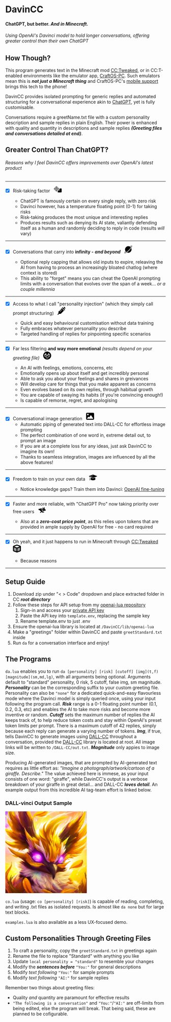 # DavinCC

#### ChatGPT, but better. _And in Minecraft._

###### Using OpenAI's Davinci model to hold longer conversations, offering greater control than their own ChatGPT

## How Though?

This program generates text in the Minecraft mod [CC:Tweaked](https://tweaked.cc/), or in CC:T-enabled environments like the emulator app, [CraftOS-PC](https://www.craftos-pc.cc/). Such emulators mean this is **_not just a Minecraft thing_** and CraftOS-PC's [mobile support](https://apps.apple.com/us/app/craftos-pc/id1565893014) brings this tech to the phone!

DavinCC provides isolated prompting for generic replies and automated structuring for a conversational experience akin to [ChatGPT](https://chat.openai.com/chat), yet is fully customisable.

Conversations require a greetName.txt file with a custom personality description and sample replies in plain English. Their power is enhanced with quality and quantity in descriptions and sample replies **_(Greeting files and conversations detailed at end)_**.

## Greater Control Than ChatGPT?

###### Reasons why I feel DavinCC offers improvements over OpenAI's latest product

---

- [x] Risk-taking factor <span>&nbsp;</span> <img width="25px" src="https://github.com/LDexter/fontawesome/blob/main/DavinCC/dice.svg">

  - ChatGPT is famously certain on every single reply, with zero risk
  - Davinci however, has a temperature floating point (0-1) for taking risks
  - Risk-taking produces the most unique and interesting replies
  - Produces results such as denying its AI state, valiantly defending itself as a human and randomly deciding to reply in code (results _will_ vary)

---

- [x] Conversations that carry into **infinity -** **_and beyond_** <span>&nbsp;</span> <img width="25px" src="https://github.com/LDexter/fontawesome/blob/main/DavinCC/planet-ringed.svg">

  - Optional reply capping that allows old inputs to expire, releaving the AI from having to process an increasingly bloated chatlog (where context is stored)
  - This ability to "forget" means you can cheat the OpenAI prompting limits with a conversation that evolves over the span of a week... _or a couple millennia_

---

- [x] Access to what I call "personality injection" (which they simply call prompt structuring) <span>&nbsp;</span> <img width="25px" src="https://github.com/LDexter/fontawesome/blob/main/DavinCC/syringe.svg">

  - Quick and easy behavioural customisation without data training
  - Fully embraces whatever personality you describe
  - Targeted handling of replies for pinpointing specific scenarios

---

- [x] Far less filtering **and way more emotional** _(results depend on your greeting file)_ <span>&nbsp;</span> <img width="25px" src="https://github.com/LDexter/fontawesome/blob/main/DavinCC/face-holding-back-tears.svg">

  - An AI with feelings, emotions, concerns, etc
  - Emotionally opens up about itself and get incredibly personal
  - Able to ask you about your feelings and shares in greivances
  - Will develop care for things that you make apparent as concerns
  - Even evolves based on its own replies, through habitual growth
  - You are capable of swaying its habits (if you're convincing enough!)
  - Is capable of remorse, regret, and apologising

---

- [x] Conversational image generation <span>&nbsp;</span> <img width="25px" src="https://github.com/LDexter/fontawesome/blob/main/DavinCC/image.svg">
  - Automatic piping of generated text into DALL-CC for effortless image prompting
  - The perfect combination of one word in, extreme detail out, to prompt an image
  - If you are at a complete loss for any ideas, just ask DavinCC to imagine its own!
  - Thanks to seamless integration, images are influenced by all the above features!

---

- [x] Freedom to train on your own data <span>&nbsp;</span> <img width="25px" src="https://github.com/LDexter/fontawesome/blob/main/DavinCC/graduation-cap.svg">

  - Notice knowledge gaps? Train them into Davinci: [OpenAI fine-tuning](https://beta.openai.com/docs/guides/fine-tuning)

---

- [x] Faster and more reliable, with "ChatGPT Pro" now taking priority over free users <span>&nbsp;</span> <img width="25px" src="https://github.com/LDexter/fontawesome/blob/main/DavinCC/rabbit-running.svg">

  - Also at a **_zero-cost price point_**, as this relies upon tokens that are provided in ample supply by OpenAI for free - no card required

---

- [x] Oh yeah, and it just happens to run in Minecraft through [CC:Tweaked](https://tweaked.cc/) <span>&nbsp;</span> <img width="25px" src="https://github.com/LDexter/fontawesome/blob/main/DavinCC/cube.svg">

  - Because reasons

---

## Setup Guide

1. Download zip under "< > Code" dropdown and place extracted folder in CC **_root directory_**
2. Follow these steps for API setup from my [openai-lua repository](https://github.com/LDexter/openai-lua#api-setup)
   1. Sign-in and access your [private API key](https://beta.openai.com/account/api-keys)
   2. Paste the API key into `template.env`, replacing the sample key
   3. Rename template.env to just .env
3. Ensure the openai-lua library is located at `/DavinCC/lib/openai-lua`
4. Make a "greetings" folder within DavinCC and paste `greetStandard.txt` inside
5. Run `da` for a conversation interface and enjoy!

## The Programs

`da.lua` enables you to run `da [personality] [risk] [cutoff] [img](t,f) [magnitude](sm,md,lg)`, with all arguments being optional. Arguments default to "standard" personality, 0 risk, 5 cutoff, false img, sm magnitude. **_Personality_** can be the corresponding suffix to your custom greeting file. Personality can also be `"none"` for a dedicated quick-and-easy flavourless mode where the Davinci model is simply queried once, using your input following the program call. **_Risk_** range is a 0-1 floating point number (0.1, 0.2, 0.3, etc) and enables the AI to take more risks and become more inventive or random. **_Cutoff_** sets the maximum number of replies the AI keeps track of, to help reduce token costs and stay within OpenAI's preset token limits per prompt. There is a maximum cutoff of 42 replies, simply because each reply can generate a varying number of tokens. **_Img_**, if true, tells DavinCC to generate images using [DALL-CC](https://github.com/LDexter/DALL-CC) throughout a conversation, provided the [DALL-CC](https://github.com/LDexter/DALL-CC) library is located at root. All image links will be written to `/DALL-CC/out.txt`. **_Magnitude_** only appies to image size.

Producing AI-generated images, that are prompted by AI-generated text requires as little effort as: _"Imagine a photograph/artwork/cartoon of a giraffe. Describe."_ The value achieved here is immese, as your input consists of one word: "giraffe", while DavinCC's output is a verbose breakdown of your giraffe in great detail... and DALL-CC **_loves detail_**. An example output from this incredible AI tag-team effort is linked below.

### DALL-vinci Output Sample

![DALL-vinci output](https://github.com/LDexter/fontawesome/blob/main/DavinCC/DALLvinci.png)

`co.lua` (usage: `co [personality] [risk]`) is capable of reading, completing, and writing .txt files as isolated requests. Is almost like `da none` but for large text blocks.

`examples.lua` is also available as a less UX-focused demo.

## Custom Personalities Through Greeting Files

1. To craft a personality, copy the `greetStandard.txt` in greetings again
2. Rename the file to replace "Standard" with anything you like
3. Update `local personality = "standard"` to resemble your changes
4. Modify the **_sentences before_** `"You:"` for general descriptions
5. Modify _text following_ `"You:"` for sample prompts
6. Modify _text following_ `"AI:"` for sample replies

Remember two things about greeting files:

- Quality _and_ quantity are paramount for effective results
- `"The following is a conversation"` and `"You:"`/`"AI:"` are off-limits from being edited, else the program will break. That being said, these are planned to be cofigurable.

